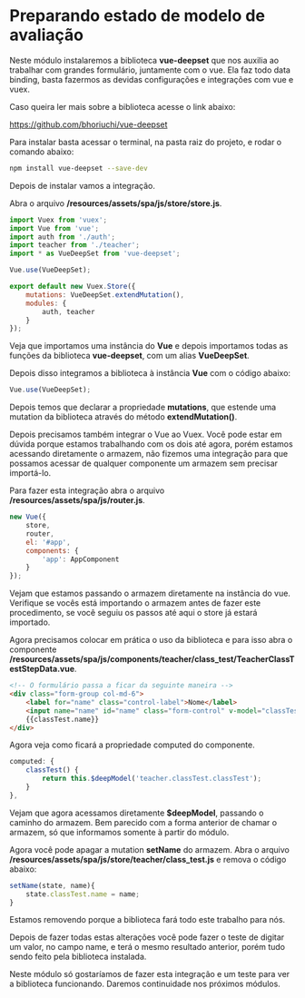 # Preparando estado de modelo de avaliação

Neste módulo instalaremos a biblioteca **vue-deepset** que nos auxilia ao trabalhar com grandes formulário, juntamente com o vue. Ela faz todo data binding, basta fazermos as devidas configurações e integrações com vue e vuex.

Caso queira ler mais sobre a biblioteca acesse o link abaixo:

<https://github.com/bhoriuchi/vue-deepset>

Para instalar basta acessar o terminal, na pasta raiz do projeto, e rodar o comando abaixo:

```sh
npm install vue-deepset --save-dev
```

Depois de instalar vamos a integração.

Abra o arquivo **/resources/assets/spa/js/store/store.js**.

```js
import Vuex from 'vuex';
import Vue from 'vue';
import auth from './auth';
import teacher from './teacher';
import * as VueDeepSet from 'vue-deepset';

Vue.use(VueDeepSet);

export default new Vuex.Store({
    mutations: VueDeepSet.extendMutation(),
    modules: {
        auth, teacher
    }
});
```

Veja que importamos uma instância do **Vue** e depois importamos todas as funções da biblioteca **vue-deepset**, com um alias **VueDeepSet**.

Depois disso integramos a biblioteca à instância **Vue** com o código abaixo:

```js
Vue.use(VueDeepSet);
```

Depois temos que declarar a propriedade **mutations**, que estende uma mutation da biblioteca através do método **extendMutation()**.

Depois precisamos também integrar o Vue ao Vuex. Você pode estar em dúvida porque estamos trabalhando com os dois até agora, porém estamos acessando diretamente o armazem, não fizemos uma integração para que possamos acessar de qualquer componente um armazem sem precisar importá-lo.

Para fazer esta integração abra o arquivo **/resources/assets/spa/js/router.js**.

```js
new Vue({
    store,
    router,
    el: '#app',
    components: {
        'app': AppComponent
    }
});
```

Vejam que estamos passando o armazem diretamente na instância do vue. Verifique se vocês está importando o armazem antes de fazer este procedimento, se você seguiu os passos até aqui o store já estará importado.

Agora precisamos colocar em prática o uso da biblioteca e para isso abra o componente **/resources/assets/spa/js/components/teacher/class_test/TeacherClassTestStepData.vue**.

```html
<!-- O formulário passa a ficar da seguinte maneira -->
<div class="form-group col-md-6">
    <label for="name" class="control-label">Nome</label>
    <input name="name" id="name" class="form-control" v-model="classTest.name">
    {{classTest.name}}
</div>
```

Agora veja como ficará a propriedade computed do componente.

```js
computed: {
    classTest() {
        return this.$deepModel('teacher.classTest.classTest');
    }
},
```

Vejam que agora acessamos diretamente **$deepModel**, passando o caminho do armazem. Bem parecido com a forma anterior de chamar o armazem, só que informamos somente à partir do módulo.

Agora você pode apagar a mutation **setName** do armazem. Abra o arquivo **/resources/assets/spa/js/store/teacher/class_test.js** e remova o código abaixo:

```js
setName(state, name){
    state.classTest.name = name;
}
```

Estamos removendo porque a biblioteca fará todo este trabalho para nós.

Depois de fazer todas estas alterações você pode fazer o teste de digitar um valor, no campo name, e terá o mesmo resultado anterior, porém tudo sendo feito pela biblioteca instalada.

Neste módulo só gostaríamos de fazer esta integração e um teste para ver a biblioteca funcionando. Daremos continuidade nos próximos módulos.